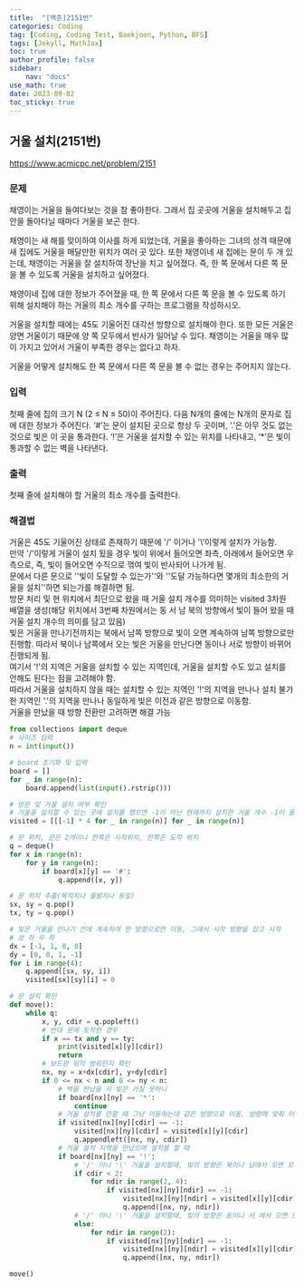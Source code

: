 ```yaml
---
title:  "[백준]2151번"
categories: Coding
tag: [Coding, Coding Test, Baekjoon, Python, BFS]
tags: [Jekyll, MathJax]
toc: true
author_profile: false
sidebar:
    nav: "docs"
use_math: true
date: 2023-09-02
toc_sticky: true
---
```


## 거울 설치(2151번)

<https://www.acmicpc.net/problem/2151>

### 문제

채영이는 거울을 들여다보는 것을 참 좋아한다. 그래서 집 곳곳에 거울을 설치해두고 집 안을 돌아다닐 때마다 거울을 보곤 한다.

채영이는 새 해를 맞이하여 이사를 하게 되었는데, 거울을 좋아하는 그녀의 성격 때문에 새 집에도 거울을 매달만한 위치가 여러 곳 있다. 또한 채영이네 새 집에는 문이 두 개 있는데, 채영이는 거울을 잘 설치하여 장난을 치고 싶어졌다. 즉, 한 쪽 문에서 다른 쪽 문을 볼 수 있도록 거울을 설치하고 싶어졌다.

채영이네 집에 대한 정보가 주어졌을 때, 한 쪽 문에서 다른 쪽 문을 볼 수 있도록 하기 위해 설치해야 하는 거울의 최소 개수를 구하는 프로그램을 작성하시오.

거울을 설치할 때에는 45도 기울어진 대각선 방향으로 설치해야 한다. 또한 모든 거울은 양면 거울이기 때문에 양 쪽 모두에서 반사가 일어날 수 있다. 채영이는 거울을 매우 많이 가지고 있어서 거울이 부족한 경우는 없다고 하자.

거울을 어떻게 설치해도 한 쪽 문에서 다른 쪽 문을 볼 수 없는 경우는 주어지지 않는다.

### 입력

첫째 줄에 집의 크기 N (2 ≤ N ≤ 50)이 주어진다. 다음 N개의 줄에는 N개의 문자로 집에 대한 정보가 주어진다. ‘#’는 문이 설치된 곳으로 항상 두 곳이며, ‘.’은 아무 것도 없는 것으로 빛은 이 곳을 통과한다. ‘!’은 거울을 설치할 수 있는 위치를 나타내고, ‘*’은 빛이 통과할 수 없는 벽을 나타낸다.

### 출력

첫째 줄에 설치해야 할 거울의 최소 개수를 출력한다.



### 해결법

거울은 45도 기울어진 상태로 존재하기 때문에 '/' 이거나 '\\'이렇게 설치가 가능함.   
만약 '/'이렇게 거울이 설치 됬을 경우 빛이 위에서 들어오면 좌측, 아래에서 들어오면 우측으로, 즉, 빛이 들어오면 수직으로 꺾여 빛이 반사되어 나가게 됨.    
문에서 다른 문으로 ''빛이 도달할 수 있는가''와 ''도달 가능하다면 몇개의 최소한의 거울을 설치''하면 되는가를 해결하면 됨.   
방문 처리 및 현 위치에서 최단으로 왔을 때 거울 설치 개수를 의미하는 visited 3차원 배열을 생성(해당 위치에서 3번째 차원에서는 동 서 남 북의 방향에서 빛이 들어 왔을 때 거울 설치 개수의 의미를 담고 있음)   
빛은 거울을 만나기전까지는 북에서 남쪽 방향으로 빛이 오면 계속하여 남쪽 방향으로만 진행함. 따라서 북이나 남쪽에서 오는 빛은 거울을 만난다면 동이나 서로 방향이 바뀌어 진행되게 됨.   
여기서 '!'의 지역은 거울을 설치할 수 있는 지역인데, 거울을 설치할 수도 있고 설치를 안해도 된다는 점을 고려해야 함.   
따라서 거울을 설치하지 않을 때는 설치할 수 있는 지역인 '!'의 지역을 만나나 설치 불가한 지역인 '.'의 지역을 만나나 동일하게 빛은 이전과 같은 방향으로 이동함.   
거울을 만났을 때 방향 전환만 고려하면 해결 가능   

```python
from collections import deque
# 사이즈 입력
n = int(input())

# board 초기화 및 입력
board = []
for _ in range(n):
    board.append(list(input().rstrip()))

# 방문 및 거울 설치 여부 확인
# 거울을 설치할 수 있는 곳에 설치를 했으면 -1이 아닌 현재까지 설치한 거울 개수 -1이 들어가고 설치 안했으면 -1을 유지(4방향이니)
visited = [[[-1] * 4 for _ in range(n)] for _ in range(n)]

# 문 위치, 문은 2개이니 한쪽은 시작위치, 한쪽은 도착 위치
q = deque()
for x in range(n):
    for y in range(n):
        if board[x][y] == '#':
            q.append([x, y])

# 문 위치 추출(목적지나 출발지나 동일)
sx, sy = q.pop()
tx, ty = q.pop()

# 빛은 거울을 만나기 전에 계속하여 한 방향으로만 이동, 그래서 시작 방향을 잡고 시작
# 상 하 우 좌
dx = [-1, 1, 0, 0]
dy = [0, 0, 1, -1]
for i in range(4):
    q.append([sx, sy, i])
    visited[sx][sy][i] = 0

# 문 설치 확인
def move():
    while q:
        x, y, cdir = q.popleft()
        # 반대 문에 도착한 경우
        if x == tx and y == ty:
            print(visited[x][y][cdir])
            return
        # 보드판 위의 범위인지 확인
        nx, ny = x+dx[cdir], y+dy[cdir]
        if 0 <= nx < n and 0 <= ny < n:
            # 벽을 만났을 시 빛은 가질 못하니
            if board[nx][ny] == '*':
                continue
            # 거울 설치를 안할 때 그냥 이동하는데 같은 방향으로 이동, 방향에 맞춰 이전 값을 줘야 하니
            if visited[nx][ny][cdir] == -1:
                visited[nx][ny][cdir] = visited[x][y][cdir]
                q.appendleft([nx, ny, cdir])
            # 거울 설치 지역을 만났으며 설치를 할 때
            if board[nx][ny] == '!':
                # '/' 이나 '\' 거울을 설치할때, 빛의 방향은 북이나 남에서 오면 모두 동 이나 서 로 방향이 바뀌어 이동
                if cdir < 2:
                    for ndir in range(2, 4):
                        if visited[nx][ny][ndir] == -1:
                            visited[nx][ny][ndir] = visited[x][y][cdir] + 1
                            q.append([nx, ny, ndir])
                # '/' 이나 '\' 거울을 설치할때, 빛의 방향은 동이나 서 에서 오면 모두 북 이나 남으로 방향이 바뀌어 이동
                else:
                    for ndir in range(2):
                        if visited[nx][ny][ndir] == -1:
                            visited[nx][ny][ndir] = visited[x][y][cdir] + 1
                            q.append([nx, ny, ndir])

move()
```







